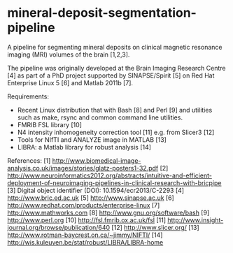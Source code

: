 mineral-deposit-segmentation-pipeline
=====================================

A pipeline for segmenting mineral deposits on clinical magnetic resonance imaging (MRI) volumes of the brain [1,2,3].

The pipeline was originally developed at the Brain Imaging Research Centre [4] as part of a PhD project supported by SINAPSE/Spirit [5] on Red Hat Enterprise Linux 5 [6] and Matlab 2011b [7].

Requirements:
- Recent Linux distribution that with Bash [8] and Perl [9] and
  utilities such as make, rsync and common command line utilities. 
- FMRIB FSL library [10]
- N4 intensity inhomogeneity correction tool [11] e.g. from Slicer3 [12]
- Tools for NIfTI and ANALYZE image in MATLAB [13]
- LIBRA: a Matlab library for robust analysis [14]

References:
[1] http://www.biomedical-image-analysis.co.uk/images/stories/glatz-posters1-32.pdf
[2] http://www.neuroinformatics2012.org/abstracts/intuitive-and-efficient-deployment-of-neuroimaging-pipelines-in-clinical-research-with-bricpipe
[3] Digital object identifier (DOI): 10.1594/ecr2013/C-2293
[4] http://www.bric.ed.ac.uk
[5] http://www.sinapse.ac.uk
[6] http://www.redhat.com/products/enterprise-linux
[7] http://www.mathworks.com
[8] http://www.gnu.org/software/bash
[9] http://www.perl.org
[10] http://fsl.fmrib.ox.ac.uk/fsl
[11] http://www.insight-journal.org/browse/publication/640
[12] http://www.slicer.org/
[13] http://www.rotman-baycrest.on.ca/~jimmy/NIFTI/
[14] http://wis.kuleuven.be/stat/robust/LIBRA/LIBRA-home

